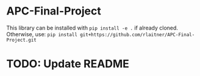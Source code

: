 # APC-Final-Project

This library can be installed with
```pip install -e .```
if already cloned. Otherwise, use: 
``` pip install git+https://github.com/rlaitner/APC-Final-Project.git ```

# TODO: Update README